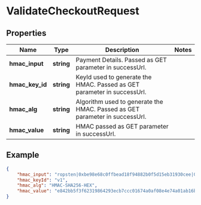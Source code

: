 # ValidateCheckoutRequest

## Properties
Name | Type | Description | Notes
------------ | ------------- | ------------- | -------------
**hmac_input** | **string** | Payment Details. Passed as GET parameter in successUrl. | 
**hmac_key_id** | **string** | KeyId used to generate the HMAC. Passed as GET parameter in successUrl. | 
**hmac_alg** | **string** | Algorithm used to generate the HMAC. Passed as GET parameter in successUrl. | 
**hmac_value** | **string** | HMAC passed as GET parameter in successUrl. | 

## Example

```json
{
    "hmac_input": "ropsten|0xbe98e68c0ffbead18f94882b0f5d15eb31930cee|0x84df8548086ec9025e9c93297058bed706e90ddd|10|12",
    "hmac_keyId": "v1",
    "hmac_alg": "HMAC-SHA256-HEX",
    "hmac_value": "e842bb5f3f62319864293ecb7ccc01674a0af08e4e74a01ab16b2157c3fce5d6"
}
```